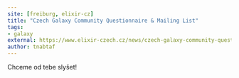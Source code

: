 ```yaml
---
site: [freiburg, elixir-cz]
title: "Czech Galaxy Community Questionnaire & Mailing List"
tags: 
- galaxy
external: https://www.elixir-czech.cz/news/czech-galaxy-community-questionnaire-feb-2021
author: tnabtaf
---
```


Chceme od tebe slyšet!
